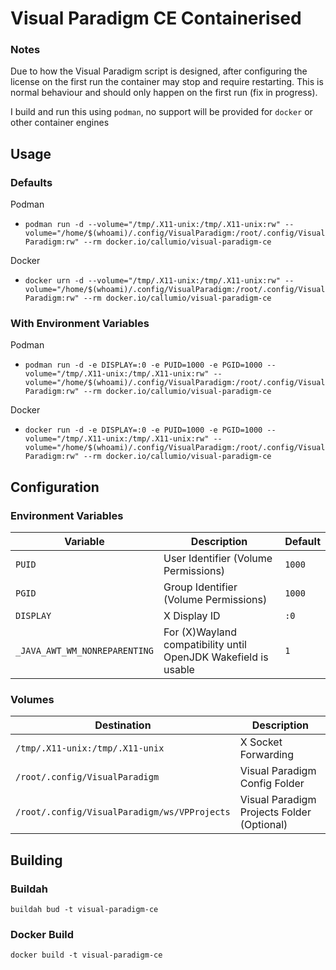 # Visual Paradigm CE Containerised

### Notes

Due to how the Visual Paradigm script is designed, after configuring the license on the first run the container may stop and require restarting. This is normal behaviour and should only happen on the first run (fix in progress).

I build and run this using `podman`, no support will be provided for `docker` or other container engines

## Usage

### Defaults

Podman

- `podman run -d --volume="/tmp/.X11-unix:/tmp/.X11-unix:rw" --volume="/home/$(whoami)/.config/VisualParadigm:/root/.config/VisualParadigm:rw" --rm docker.io/callumio/visual-paradigm-ce`

Docker

- `docker urn -d --volume="/tmp/.X11-unix:/tmp/.X11-unix:rw" --volume="/home/$(whoami)/.config/VisualParadigm:/root/.config/VisualParadigm:rw" --rm docker.io/callumio/visual-paradigm-ce`

### With Environment Variables

Podman

- `podman run -d -e DISPLAY=:0 -e PUID=1000 -e PGID=1000 --volume="/tmp/.X11-unix:/tmp/.X11-unix:rw" --volume="/home/$(whoami)/.config/VisualParadigm:/root/.config/VisualParadigm:rw" --rm docker.io/callumio/visual-paradigm-ce`

Docker

- `docker run -d -e DISPLAY=:0 -e PUID=1000 -e PGID=1000 --volume="/tmp/.X11-unix:/tmp/.X11-unix:rw" --volume="/home/$(whoami)/.config/VisualParadigm:/root/.config/VisualParadigm:rw" --rm docker.io/callumio/visual-paradigm-ce`

## Configuration

### Environment Variables

|         Variable                |           Description                                          |   Default                       |
|---------------------------------|----------------------------------------------------------------|---------------------------------|
| `PUID`                          | User Identifier (Volume Permissions)                           | `1000`                          |
| `PGID`                          | Group Identifier (Volume Permissions)                          | `1000`                          |
| `DISPLAY`                       | X Display ID                                                   | `:0`                            |
| `_JAVA_AWT_WM_NONREPARENTING`   | For (X)Wayland compatibility until OpenJDK Wakefield is usable | `1`                             |         

### Volumes

|         Destination                          |           Description                             |
|----------------------------------------------|---------------------------------------------------|
| `/tmp/.X11-unix:/tmp/.X11-unix`              | X Socket Forwarding                               |
| `/root/.config/VisualParadigm`               | Visual Paradigm Config Folder                     |
| `/root/.config/VisualParadigm/ws/VPProjects` | Visual Paradigm Projects Folder (Optional)        |

## Building

### Buildah

`buildah bud -t visual-paradigm-ce`

### Docker Build

`docker build -t visual-paradigm-ce`
